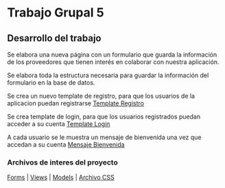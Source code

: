 # Trabajo Grupal 5

## Desarrollo del trabajo

Se elabora una nueva página con un formulario que guarda la información de los proveedores que tienen interés en colaborar con nuestra aplicación.

Se elabora toda la estructura necesaria para guardar la información del formulario en la base de datos. 

Se crea un nuevo template de registro, para que los usuarios de la aplicacion puedan registrarse [Template Registro](usuarios/templates/usuarios/registro.html)

Se crea template de login, para que los usuarios registrados puedan acceder a su cuenta [Template Login](usuarios/templates/usuarios/login.html)

A cada usuario se le muestra un mensaje de bienvenida una vez que accedan a su cuenta [Mensaje Bienvenida](usuarios/templates/usuarios/perfil.html)

### Archivos de interes del proyecto

[Forms](usuarios/forms.py) | [Views](usuarios/views.py) | [Models](Clientes/models.py) | [Archivo CSS](Clientes/static/Clientes/style.css)